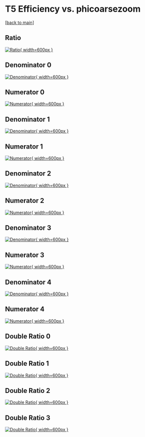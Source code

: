 # T5 Efficiency vs. phicoarsezoom

[[back to main](./)]



## Ratio

[![Ratio](../mtv/var/T5_loweta_13_-1_eff_phicoarsezoom.png){ width=600px }](../mtv/var/T5_loweta_13_-1_eff_phicoarsezoom.pdf)

## Denominator 0

[![Denominator](../mtv/den/T5_loweta_13_-1_eff_phicoarsezoom_den0.png){ width=600px }](../mtv/den/T5_loweta_13_-1_eff_phicoarsezoom_den0.pdf)

## Numerator 0

[![Numerator](../mtv/num/T5_loweta_13_-1_eff_phicoarsezoom_num0.png){ width=600px }](../mtv/num/T5_loweta_13_-1_eff_phicoarsezoom_num0.pdf)

## Denominator 1

[![Denominator](../mtv/den/T5_loweta_13_-1_eff_phicoarsezoom_den1.png){ width=600px }](../mtv/den/T5_loweta_13_-1_eff_phicoarsezoom_den1.pdf)

## Numerator 1

[![Numerator](../mtv/num/T5_loweta_13_-1_eff_phicoarsezoom_num1.png){ width=600px }](../mtv/num/T5_loweta_13_-1_eff_phicoarsezoom_num1.pdf)

## Denominator 2

[![Denominator](../mtv/den/T5_loweta_13_-1_eff_phicoarsezoom_den2.png){ width=600px }](../mtv/den/T5_loweta_13_-1_eff_phicoarsezoom_den2.pdf)

## Numerator 2

[![Numerator](../mtv/num/T5_loweta_13_-1_eff_phicoarsezoom_num2.png){ width=600px }](../mtv/num/T5_loweta_13_-1_eff_phicoarsezoom_num2.pdf)

## Denominator 3

[![Denominator](../mtv/den/T5_loweta_13_-1_eff_phicoarsezoom_den3.png){ width=600px }](../mtv/den/T5_loweta_13_-1_eff_phicoarsezoom_den3.pdf)

## Numerator 3

[![Numerator](../mtv/num/T5_loweta_13_-1_eff_phicoarsezoom_num3.png){ width=600px }](../mtv/num/T5_loweta_13_-1_eff_phicoarsezoom_num3.pdf)

## Denominator 4

[![Denominator](../mtv/den/T5_loweta_13_-1_eff_phicoarsezoom_den4.png){ width=600px }](../mtv/den/T5_loweta_13_-1_eff_phicoarsezoom_den4.pdf)

## Numerator 4

[![Numerator](../mtv/num/T5_loweta_13_-1_eff_phicoarsezoom_num4.png){ width=600px }](../mtv/num/T5_loweta_13_-1_eff_phicoarsezoom_num4.pdf)

## Double Ratio 0

[![Double Ratio](../mtv/ratio/T5_loweta_13_-1_eff_phicoarsezoom_ratio0.png){ width=600px }](../mtv/ratio/T5_loweta_13_-1_eff_phicoarsezoom_ratio0.pdf)

## Double Ratio 1

[![Double Ratio](../mtv/ratio/T5_loweta_13_-1_eff_phicoarsezoom_ratio1.png){ width=600px }](../mtv/ratio/T5_loweta_13_-1_eff_phicoarsezoom_ratio1.pdf)

## Double Ratio 2

[![Double Ratio](../mtv/ratio/T5_loweta_13_-1_eff_phicoarsezoom_ratio2.png){ width=600px }](../mtv/ratio/T5_loweta_13_-1_eff_phicoarsezoom_ratio2.pdf)

## Double Ratio 3

[![Double Ratio](../mtv/ratio/T5_loweta_13_-1_eff_phicoarsezoom_ratio3.png){ width=600px }](../mtv/ratio/T5_loweta_13_-1_eff_phicoarsezoom_ratio3.pdf)

